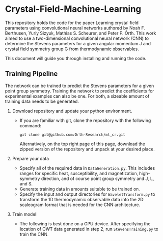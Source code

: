 # Crystal-Field-Machine-Learning

This repository holds the code for the paper Learning crystal field parameters using convolutional neural networks authored by Noah F. Berthusen, Yuriy Sizyuk, Mathias S. Scheurer, and Peter P. Orth. This work aimed to use a two-dimensional convolutional neural network (CNN) to determine the Stevens parameters for a given angular momentum J and crystal field symmetry group G from thermodynamic observables.

This document will guide you through installing and running the code. 

## Training Pipeline
The network can be trained to predict the Stevens parameters for a given point group symmetry. Training the network to predict the coefficients for experimental examples can also be one. For both, a sizeable amount of training data needs to be generated.

1. Download repository and update your python environment.
   * If you are familiar with git, clone the repository with the following command:
     ```
     git clone git@github.com:Orth-Research/ml_cr.git
     ```
     Alternatively, on the top right page of this page, download the zipped version of the repository and unpack at your desired place.

2. Prepare your data
    * Specify all of the required data in ```DataGeneration.py```. This includes ranges for specific heat, susceptibility, and magnetization, high-symmetry direction, and of course point group symmetry and J, L, and S.
    * Generate training data in amounts suitable to be trained on.
    * Specify the input and output directories for ```WaveletTransform.py``` to transform the 1D thermodynamic observable data into the 2D scaleogram format that is needed for the CNN architecture. 

3. Train model
   * The following is best done on a GPU device. After specifying the location of CWT data generated in step 2, run ```StevensTraining.py``` to train the CNN.
